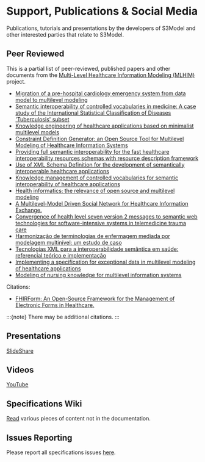 # Support, Publications & Social Media

Publications, tutorials and presentations by the developers of S3Model and other interested parties that relate to S3Model.

## Peer Reviewed

This is a partial list of peer-reviewed, published papers and other documents from the [Multi-Level Healthcare Information Modeling (MLHIM)](https://s3model.com/specifications/docs/glossary.html#multi-level-healthcare-information-modeling-mlhim) project.

- [Migration of a pre-hospital cardiology emergency system from data model to multilevel modeling](https://dl.acm.org/doi/abs/10.1145/2180796.2180801)
- [Semantic interoperability of controlled vocabularies in medicine: A case study of the International Statistical Classification of Diseases 'Tuberculosis' subset](https://www.sciencedirect.com/science/article/pii/S0166361514001808)
- [Knowledge engineering of healthcare applications based on minimalist multilevel models](https://ieeexplore.ieee.org/abstract/document/6379454/)
- [Constraint Definition Generator: an Open Source Tool for Multilevel Modeling of Healthcare Information Systems](https://www.academia.edu/download/31090602/754.pdf)
- [Providing full semantic interoperability for the fast healthcare interoperability resources schemas with resource description framework](https://ieeexplore.ieee.org/abstract/document/7349736/)
- [Use of XML Schema Definition for the development of semantically interoperable healthcare applications](https://link.springer.com/chapter/10.1007/978-3-642-53956-5_9)
- [Knowledge management of controlled vocabularies for semantic interoperability of healthcare applications](https://ieeexplore.ieee.org/abstract/document/7349734/)
- [Health informatics: the relevance of open source and multilevel modeling](https://link.springer.com/chapter/10.1007/978-3-642-24418-6_29)
- [A Multilevel-Model Driven Social Network for Healthcare Information Exchange.](http://citeseerx.ist.psu.edu/viewdoc/download?doi=10.1.1.646.5788&rep=rep1&type=pdf)
- [Convergence of health level seven version 2 messages to semantic web technologies for software-intensive systems in telemedicine trauma care](https://synapse.koreamed.org/articles/1075798)
- [Harmonização de terminologias de enfermagem mediada por modelagem multinível: um estudo de caso](https://www.e-publicacoes.uerj.br/index.php/jbtelessaude/article/view/9576)
- [Tecnologias XML para a interoperabilidade semântica em saúde: referencial teórico e implementação](https://www.e-publicacoes.uerj.br/index.php/jbtelessaude/article/view/9576)
- [Implementing a specification for exceptional data in multilevel modeling of healthcare applications](https://dl.acm.org/doi/abs/10.1145/2180796.2180803)
- [Modeling of nursing knowledge for multilevel information systems](https://dl.acm.org/doi/abs/10.1145/2180796.2180802)

Citations:

- [FHIRForm: An Open-Source Framework for the Management of Electronic Forms in Healthcare.](https://books.google.com/books?hl=en&lr=&id=6uOYDwAAQBAJ&oi=fnd&pg=PA80&dq=MLHIM&ots=MUvUljC3ib&sig=X26LO8OyUiPB9uuMu_c3gfghDxs)

:::{note}
There may be additional citations.
:::

## Presentations

[SlideShare](https://www.slideshare.net/twcook)

## Videos

[YouTube](https://www.youtube.com/watch?v=lbDJyng9cm0)

## Specifications Wiki

[Read](https://github.com/s3model/specifications/wiki) various pieces of content not in the documentation.

## Issues Reporting

Please report all specifications issues [here](https://github.com/twcook/S3Model_Specs/issues).
